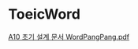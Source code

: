 # ToeicWord

[A10 초기 설계 문서 WordPangPang.pdf](https://github.com/KU-CSE-Introductory-Project-Team-A10/ToeicWord/files/12870294/A10.WordPangPang.pdf)
